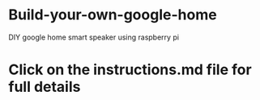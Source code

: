 # Build-your-own-google-home
DIY google home smart speaker using raspberry pi
# Click on the instructions.md file for full details
